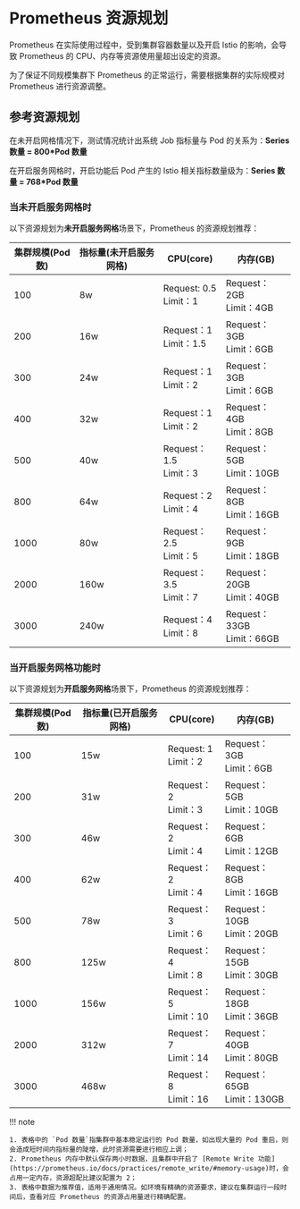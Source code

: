 # Prometheus 资源规划

Prometheus 在实际使用过程中，受到集群容器数量以及开启 Istio 的影响，会导致 Prometheus 的 CPU、内存等资源使用量超出设定的资源。

为了保证不同规模集群下 Prometheus 的正常运行，需要根据集群的实际规模对 Prometheus 进行资源调整。

## 参考资源规划

在未开启网格情况下，测试情况统计出系统 Job 指标量与 Pod 的关系为：**Series 数量 = 800\*Pod 数量**

在开启服务网格时，开启功能后 Pod 产生的 Istio 相关指标数量级为：**Series 数量 = 768\*Pod 数量**

### 当未开启服务网格时

以下资源规划为**未开启服务网格**场景下，Prometheus 的资源规划推荐：

| 集群规模(Pod 数) | 指标量(未开启服务网格) | CPU(core)                | 内存(GB)                     |
| ---------------- | ---------------------- | ------------------------ | ---------------------------- |
| 100              | 8w                     | Request: 0.5<br>Limit：1 | Request：2GB<br>Limit：4GB   |
| 200              | 16w                    | Request：1<br>Limit：1.5 | Request：3GB<br>Limit：6GB   |
| 300              | 24w                    | Request：1<br>Limit：2   | Request：3GB<br>Limit：6GB   |
| 400              | 32w                    | Request：1<br>Limit：2   | Request：4GB<br>Limit：8GB   |
| 500              | 40w                    | Request：1.5<br>Limit：3 | Request：5GB<br>Limit：10GB  |
| 800              | 64w                    | Request：2<br>Limit：4   | Request：8GB<br>Limit：16GB  |
| 1000             | 80w                    | Request：2.5<br>Limit：5 | Request：9GB<br>Limit：18GB  |
| 2000             | 160w                   | Request：3.5<br>Limit：7 | Request：20GB<br>Limit：40GB |
| 3000             | 240w                   | Request：4<br>Limit：8   | Request：33GB<br>Limit：66GB |

### 当开启服务网格功能时

以下资源规划为**开启服务网格**场景下，Prometheus 的资源规划推荐：

| 集群规模(Pod 数) | 指标量(已开启服务网格) | CPU(core)               | 内存(GB)                      |
| ---------------- | ---------------------- | ----------------------- | ----------------------------- |
| 100              | 15w                    | Request: 1<br>Limit：2  | Request：3GB<br>Limit：6GB    |
| 200              | 31w                    | Request：2<br>Limit：3  | Request：5GB<br>Limit：10GB   |
| 300              | 46w                    | Request：2<br>Limit：4  | Request：6GB<br>Limit：12GB   |
| 400              | 62w                    | Request：2<br>Limit：4  | Request：8GB<br>Limit：16GB   |
| 500              | 78w                    | Request：3<br>Limit：6  | Request：10GB<br>Limit：20GB  |
| 800              | 125w                   | Request：4<br>Limit：8  | Request：15GB<br>Limit：30GB  |
| 1000             | 156w                   | Request：5<br>Limit：10 | Request：18GB<br>Limit：36GB  |
| 2000             | 312w                   | Request：7<br>Limit：14 | Request：40GB<br>Limit：80GB  |
| 3000             | 468w                   | Request：8<br>Limit：16 | Request：65GB<br>Limit：130GB |

!!! note

    1. 表格中的 `Pod 数量`指集群中基本稳定运行的 Pod 数量，如出现大量的 Pod 重启，则会造成短时间内指标量的陡增，此时资源需要进行相应上调；
    2. Prometheus 内存中默认保存两小时数据，且集群中开启了 [Remote Write 功能](https://prometheus.io/docs/practices/remote_write/#memory-usage)时，会占用一定内存，资源超配比建议配置为 2；
    3. 表格中数据为推荐值，适用于通用情况。如环境有精确的资源要求，建议在集群运行一段时间后，查看对应 Prometheus 的资源占用量进行精确配置。
